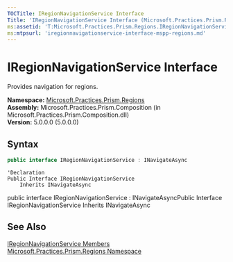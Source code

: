 ```yaml
---
TOCTitle: IRegionNavigationService Interface
Title: 'IRegionNavigationService Interface (Microsoft.Practices.Prism.Regions)'
ms:assetid: 'T:Microsoft.Practices.Prism.Regions.IRegionNavigationService'
ms:mtpsurl: 'iregionnavigationservice-interface-mspp-regions.md'
---
```


# IRegionNavigationService Interface

Provides navigation for regions.

**Namespace:** [Microsoft.Practices.Prism.Regions](/patterns-practices/reference/mspp-regions-namespace)  
**Assembly:** Microsoft.Practices.Prism.Composition (in Microsoft.Practices.Prism.Composition.dll)  
**Version:** 5.0.0.0 (5.0.0.0)

## Syntax
```C#
public interface IRegionNavigationService : INavigateAsync
```

```VB
'Declaration
Public Interface IRegionNavigationService
	Inherits INavigateAsync
```

public interface IRegionNavigationService : INavigateAsyncPublic Interface IRegionNavigationService Inherits INavigateAsync

## See Also

[IRegionNavigationService Members](/patterns-practices/reference/iregionnavigationservice-members-mspp-regions)  
[Microsoft.Practices.Prism.Regions Namespace](/patterns-practices/reference/mspp-regions-namespace)  